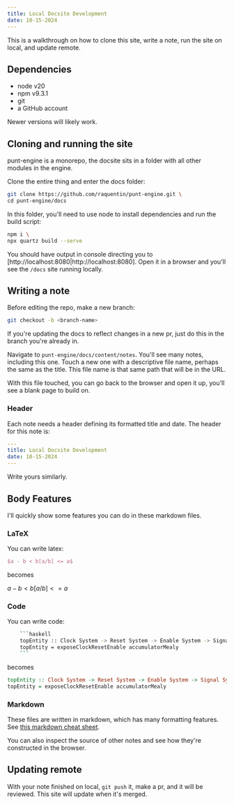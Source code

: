 ```yaml
---
title: Local Docsite Development
date: 10-15-2024
---
```


This is a walkthrough on how to clone this site, write a note, run the site on local, and update remote.

## Dependencies
- node v20
- npm v9.3.1
- git
- a GitHub account

Newer versions will likely work.

## Cloning and running the site

punt-engine is a monorepo, the docsite sits in a folder with all other modules in the engine.

Clone the entire thing and enter the docs folder:
```bash
git clone https://github.com/raquentin/punt-engine.git \
cd punt-engine/docs
```

In this folder, you'll need to use node to install dependencies and run the build script:
```bash
npm i \
npx quartz build --serve
```

You should have output in console directing you to [http://localhost:8080|http://localhost:8080]. Open it in a browser and you'll see the `/docs` site running locally.

## Writing a note

Before editing the repo, make a new branch:

```bash
git checkout -b <branch-name>
```

If you're updating the docs to reflect changes in a new pr, just do this in the branch you're already in.

Navigate to `punt-engine/docs/content/notes`. You'll see many notes, including this one. Touch a new one with a descriptive file name, perhaps the same as the title. This file name is that same path that will be in the URL.

With this file touched, you can go back to the browser and open it up, you'll see a blank page to build on.

### Header

Each note needs a header defining its formatted title and date. The header for this note is:

```yaml
---
title: Local Docsite Development
date: 10-15-2024
---
```

Write yours similarly.

## Body Features

I'll quickly show some features you can do in these markdown files.

### LaTeX

You can write latex:

```latex
$a - b < b[a/b] <= a$
```

becomes

$a - b < b[a/b] <= a$

### Code

You can write code:

```bash
    ```haskell
    topEntity :: Clock System -> Reset System -> Enable System -> Signal System (Int, Int) -> Signal System Int
    topEntity = exposeClockResetEnable accumulatorMealy
    ```
```

becomes

```haskell
topEntity :: Clock System -> Reset System -> Enable System -> Signal System (Int, Int) -> Signal System Int
topEntity = exposeClockResetEnable accumulatorMealy
```

### Markdown

These files are written in markdown, which has many formatting features. See [this markdown cheat sheet](https://www.markdownguide.org/cheat-sheet/).

You can also inspect the source of other notes and see how they're constructed in the browser.

## Updating remote

With your note finished on local, `git push` it, make a pr, and it will be reviewed. This site will update when it's merged.
